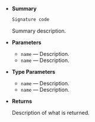 - **Summary**

  ```ts
  Signature code
  ```

  Summary description.

- **Parameters**

  - `name` — Description.
  - `name` — Description.

- **Type Parameters**

  - `name` — Description.
  - `name` — Description.

- **Returns**

  Description of what is returned.
